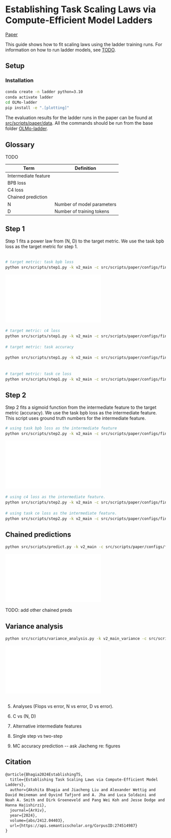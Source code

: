 
# Establishing Task Scaling Laws via Compute-Efficient Model Ladders

[Paper](https://arxiv.org/pdf/2412.04403)

This guide shows how to fit scaling laws using the ladder training runs. For information on how to run ladder models, see [TODO](link).

## Setup

### Installation

```bash
conda create -n ladder python=3.10
conda activate ladder
cd OLMo-ladder
pip install -e ".[plotting]"
```

The evaluation results for the ladder runs in the paper can be found at [src/scripts/paper/data](data). All the commands should be run from the base folder [OLMo-ladder](../../..).

## Glossary

TODO

| Term | Definition |
| ---- | ---------- |
| Intermediate feature | |
| BPB loss | | 
| C4 loss | |
| Chained prediction | |
| N | Number of model parameters |
| D | Number of training tokens | 



## Step 1

Step 1 fits a power law from (N, D) to the target metric. We use the task bpb loss as the target metric for step 1.

```bash

# target metric: task bpb loss
python src/scripts/step1.py -k v2_main -c src/scripts/paper/configs/final.json -o src/scripts/paper/figures/step1_main.pdf --moving_avg 5

```

![Step 1](figures/step1_main.pdf)


```bash
# target metric: c4 loss
python src/scripts/step1.py -k v2_main -c src/scripts/paper/configs/final.json -o src/scripts/paper/figures/step1_c4_main.pdf -y c4 --moving_avg 5

# target metric: task accuracy

python src/scripts/step1.py -k v2_main -c src/scripts/paper/configs/final.json -o src/scripts/paper/figures/step1_acc_main.pdf -y rc_acc --moving_avg 5


# target metric: task ce loss
python src/scripts/step1.py -k v2_main -c src/scripts/paper/configs/final.json -o src/scripts/paper/figures/step1_taskce_main.pdf -y rc_soft_log
```


## Step 2

Step 2 fits a sigmoid function from the intermediate feature to the target metric (accuracy). We use the task bpb loss as the intermediate feature. This script uses ground truth numbers for the intermediate feature.

```bash
# using task bpb loss as the intermediate feature
python src/scripts/step2.py -k v2_main -c src/scripts/paper/configs/final.json -o src/scripts/paper/figures/step2_main.pdf --skip_perc 0.1 --moving_avg 5
```

![Step 2](figures/step2_main.pdf)


```bash
# using c4 loss as the intermediate feature.
python src/scripts/step2.py -k v2_main -c src/scripts/paper/configs/final.json -o src/scripts/paper/figures/step2_c4_main.pdf -x c4 --skip_perc 0.1 --moving_avg 5

# using task ce loss as the intermediate feature.
python src/scripts/step2.py -k v2_main -c src/scripts/paper/configs/final.json -o src/scripts/paper/figures/step2_taskce_main.pdf -x rc_soft_log --skip_perc 0.5 --use_log_sigmoid
```


## Chained predictions

```bash
python src/scripts/predict.py -k v2_main -c src/scripts/paper/configs/final.json --step2-config-path src/scripts/paper/configs/final.json -o src/scripts/paper/figures/chained_main.pdf -n 13202396160 -d 5000088518656 -t 13B-5T --skip_perc 0.1 --moving_avg 5
```

![Chained](figures/chained_main.pdf)


TODO: add other chained preds


## Variance analysis 

```bash
python src/scripts/variance_analysis.py -k v2_main_variance -c src/scripts/paper/configs/final_variance.json -o src/scripts/paper/figures/variance.pdf --last_n_points 10 --run_prediction --print_table_as_latex
```

![Variance Analysis](figures/variance.pdf)

```bash
```

5. Analyses (Flops vs error, N vs error, D vs error).

6. C vs (N, D)

7. Alternative intermediate features

8. Single step vs two-step

9. MC accuracy prediction -- ask Jiacheng re: figures


## Citation

```
@article{Bhagia2024EstablishingTS,
  title={Establishing Task Scaling Laws via Compute-Efficient Model Ladders},
  author={Akshita Bhagia and Jiacheng Liu and Alexander Wettig and David Heineman and Oyvind Tafjord and A. Jha and Luca Soldaini and Noah A. Smith and Dirk Groeneveld and Pang Wei Koh and Jesse Dodge and Hanna Hajishirzi},
  journal={ArXiv},
  year={2024},
  volume={abs/2412.04403},
  url={https://api.semanticscholar.org/CorpusID:274514987}
}
```